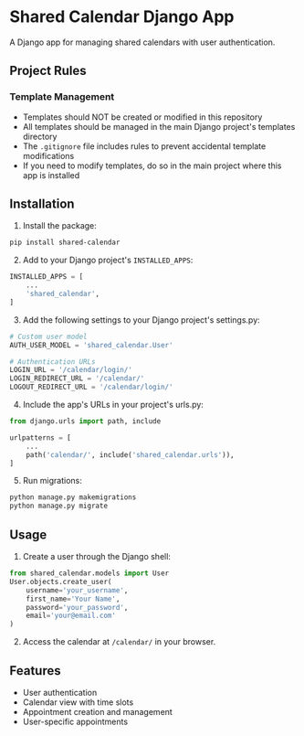 # Shared Calendar Django App

A Django app for managing shared calendars with user authentication.

## Project Rules

### Template Management
- Templates should NOT be created or modified in this repository
- All templates should be managed in the main Django project's templates directory
- The `.gitignore` file includes rules to prevent accidental template modifications
- If you need to modify templates, do so in the main project where this app is installed

## Installation

1. Install the package:
```bash
pip install shared-calendar
```

2. Add to your Django project's `INSTALLED_APPS`:
```python
INSTALLED_APPS = [
    ...
    'shared_calendar',
]
```

3. Add the following settings to your Django project's settings.py:
```python
# Custom user model
AUTH_USER_MODEL = 'shared_calendar.User'

# Authentication URLs
LOGIN_URL = '/calendar/login/'
LOGIN_REDIRECT_URL = '/calendar/'
LOGOUT_REDIRECT_URL = '/calendar/login/'
```

4. Include the app's URLs in your project's urls.py:
```python
from django.urls import path, include

urlpatterns = [
    ...
    path('calendar/', include('shared_calendar.urls')),
]
```

5. Run migrations:
```bash
python manage.py makemigrations
python manage.py migrate
```

## Usage

1. Create a user through the Django shell:
```python
from shared_calendar.models import User
User.objects.create_user(
    username='your_username',
    first_name='Your Name',
    password='your_password',
    email='your@email.com'
)
```

2. Access the calendar at `/calendar/` in your browser.

## Features

- User authentication
- Calendar view with time slots
- Appointment creation and management
- User-specific appointments 